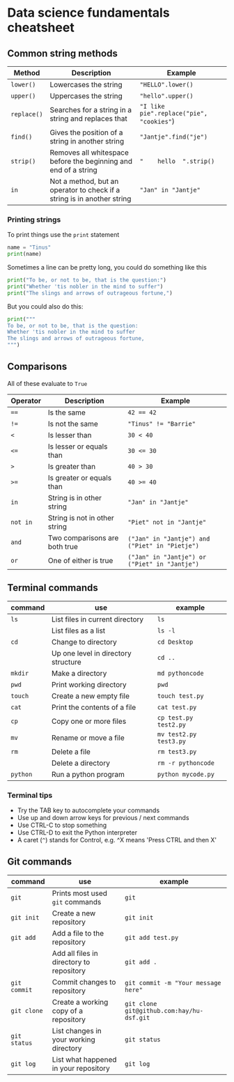 # Data science fundamentals cheatsheet

## Common string methods
| Method | Description | Example |
| ------ | ----------- | ------- |
| `lower()` | Lowercases the string | `"HELLO".lower()` |
| `upper()` | Uppercases the string | `"hello".upper()` |
| `replace()` | Searches for a string in a string and replaces that | `"I like pie".replace("pie", "cookies"`) |
| `find()` | Gives the position of a string in another string | `"Jantje".find("je")` |
| `strip()` | Removes all whitespace before the beginning and end of a string | `"    hello  ".strip()` |
| `in` | Not a method, but an operator to check if a string is in another string | `"Jan" in "Jantje"` |

### Printing strings
To print things use the `print` statement

```python
name = "Tinus"
print(name)
```

Sometimes a line can be pretty long, you could do something like this
```python
print("To be, or not to be, that is the question:")
print("Whether 'tis nobler in the mind to suffer")
print("The slings and arrows of outrageous fortune,")
```

But you could also do this:
```python
print("""
To be, or not to be, that is the question:
Whether 'tis nobler in the mind to suffer
The slings and arrows of outrageous fortune,
""")
```

## Comparisons
All of these evaluate to `True`

| Operator | Description | Example |
| -------- | ----------- | ------- |
| `==` | Is the same | `42 == 42` |
| `!=` | Is not the same | `"Tinus" != "Barrie"` |
| `<`  | Is lesser than | `30 < 40` |
| `<=` | Is lesser or equals than | `30 <= 30` |
| `>`  | Is greater than | `40 > 30` |
| `>=` | Is greater or equals than | `40 >= 40` |
| `in` | String is in other string | `"Jan" in "Jantje"` |
| `not in` | String is not in other string | `"Piet" not in "Jantje"` |
| `and` | Two comparisons are both true | `("Jan" in "Jantje") and ("Piet" in "Pietje")` |
| `or` | One of either is true | `("Jan" in "Jantje") or ("Piet" in "Jantje")` |

## Terminal commands
| command | use | example |
| ------- | --- | ------- |
| `ls` | List files in current directory | `ls` |
| | List files as a list | `ls -l` |
| `cd` | Change to directory | `cd Desktop` |
|  | Up one level in directory structure | `cd ..` |
| `mkdir` | Make a directory | `md pythoncode` |
| `pwd` | Print working directory | `pwd` |
| `touch` | Create a new empty file | `touch test.py` |
| `cat` | Print the contents of a file | `cat test.py` |
| `cp` | Copy one or more files | `cp test.py test2.py` |
| `mv` | Rename or move a file | `mv test2.py test3.py` |
| `rm` | Delete a file | `rm test3.py` |
| | Delete a directory | `rm -r pythoncode` |
| `python` | Run a python program | `python mycode.py` |

### Terminal tips
* Try the TAB key to autocomplete your commands
* Use up and down arrow keys for previous / next commands
* Use CTRL-C to stop something
* Use CTRL-D to exit the Python interpreter
* A caret (`^`) stands for Control, e.g. ^X means 'Press CTRL and then X'

## Git commands
| command | use | example |
| ------- | --- | ------- |
| `git` | Prints most used `git` commands | `git` |
| `git init` | Create a new repository | `git init` |
| `git add` | Add a file to the repository | `git add test.py` |
| | Add all files in directory to repository | `git add .` |
| `git commit` | Commit changes to repository | `git commit -m "Your message here"` |
| `git clone` | Create a working copy of a repository | `git clone git@github.com:hay/hu-dsf.git` |
| `git status` | List changes in your working directory | `git status` |
| `git log` | List what happened in your repository | `git log` |